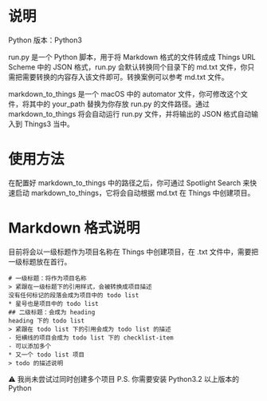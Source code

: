 # 说明

Python 版本：Python3

run.py 是一个 Python 脚本，用于将 Markdown 格式的文件转成成 Things URL Scheme 中的 JSON 格式，run.py 会默认转换同个目录下的 md.txt 文件，你只需把需要转换的内容存入该文件即可。转换案例可以参考 md.txt 文件。

markdown_to_things 是一个 macOS 中的 automator 文件，你可修改这个文件，将其中的 your_path 替换为你存放 run.py 的文件路径。通过 markdown_to_things 将会自动运行 run.py 文件，并将输出的 JSON 格式自动输入到 Things3 当中。

# 使用方法

在配置好 markdown_to_things 中的路径之后，你可通过 Spotlight Search 来快速启动 markdown_to_things，它将会自动根据 md.txt 在 Things 中创建项目。

# Markdown 格式说明

目前将会以一级标题作为项目名称在 Things 中创建项目，在 .txt 文件中，需要把一级标题放在首行。

```
# 一级标题：将作为项目名称
> 紧跟在一级标题下的引用样式，会被转换成项目描述
没有任何标记的段落会成为项目中的 todo list
* 星号也是项目中的 todo list
## 二级标题：会成为 heading
heading 下的 todo list
> 紧跟在 todo list 下的引用会成为 todo list 的描述
- 短横线的项目会成为 todo list 下的 checklist-item
- 可以添加多个
* 又一个 todo list 项目
> todo 的描述说明
```

⚠️ 我尚未尝试过同时创建多个项目
P.S. 你需要安装 Python3.2 以上版本的 Python

